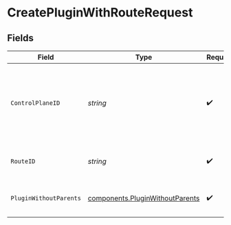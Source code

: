 # CreatePluginWithRouteRequest


## Fields

| Field                                                                              | Type                                                                               | Required                                                                           | Description                                                                        | Example                                                                            |
| ---------------------------------------------------------------------------------- | ---------------------------------------------------------------------------------- | ---------------------------------------------------------------------------------- | ---------------------------------------------------------------------------------- | ---------------------------------------------------------------------------------- |
| `ControlPlaneID`                                                                   | *string*                                                                           | :heavy_check_mark:                                                                 | The UUID of your control plane. This variable is available in the Konnect manager  | 9524ec7d-36d9-465d-a8c5-83a3c9390458                                               |
| `RouteID`                                                                          | *string*                                                                           | :heavy_check_mark:                                                                 | ID of the Route to lookup                                                          | a4326a41-aa12-44e3-93e4-6b6e58bfb9d7                                               |
| `PluginWithoutParents`                                                             | [components.PluginWithoutParents](../../models/components/pluginwithoutparents.md) | :heavy_check_mark:                                                                 | Description of new Plugin for creation                                             |                                                                                    |